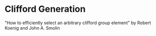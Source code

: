 # Clifford Generation

"How to efficiently select an arbitrary clifford group element"
by Robert Koenig and John A. Smolin
